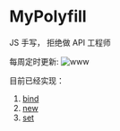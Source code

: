 # MyPolyfill

JS 手写， 拒绝做 API 工程师

每周定时更新:
![www](https://github.com/wzf1997/MyPolyfill/blob/main/static/head.JPG)

目前已经实现：

1.  [bind](https://github.com/wzf1997/MyPolyfill/blob/main/es6/Mybind.js)
2.  [new](https://github.com/wzf1997/MyPolyfill/blob/main/es6/Mynew.js)
3.  [set](https://github.com/wzf1997/MyPolyfill/blob/main/es6/set.js)
